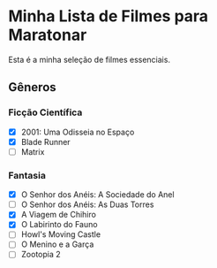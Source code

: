 # Minha Lista de Filmes para Maratonar

Esta é a minha seleção de filmes essenciais.

## Gêneros

### Ficção Científica
- [X] 2001: Uma Odisseia no Espaço
- [X] Blade Runner
- [ ] Matrix

### Fantasia
- [X] O Senhor dos Anéis: A Sociedade do Anel
- [ ] O Senhor dos Anéis: As Duas Torres
- [X] A Viagem de Chihiro
- [X] O Labirinto do Fauno
- [ ] Howl's Moving Castle
- [ ] O Menino e a Garça
- [ ] Zootopia 2